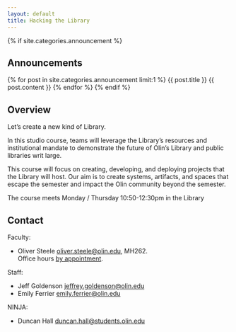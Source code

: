 ```yaml
---
layout: default
title: Hacking the Library
---
```


{% if site.categories.announcement %}
## Announcements

{% for post in site.categories.announcement limit:1 %}
{{ post.title }}
{{ post.content }}
{% endfor %}
{% endif %}


## Overview

Let’s create a new kind of Library.

In this studio course, teams will leverage the Library’s resources and institutional mandate to demonstrate the future of Olin’s Library and public libraries writ large.

This course will focus on creating, developing, and deploying projects that the Library will host. Our aim is to create systems, artifacts, and spaces that escape the semester and impact the Olin community beyond the semester.

The course meets Monday / Thursday 10:50-12:30pm in the Library


## Contact

Faculty:

* Oliver Steele <oliver.steele@olin.edu>, MH262.<br/>Office hours [by appointment](http://meetme.so/osteele).

Staff:

* Jeff Goldenson <jeffrey.goldenson@olin.edu>
* Emily Ferrier <emily.ferrier@olin.edu>

NINJA:

* Duncan Hall <duncan.hall@students.olin.edu>
